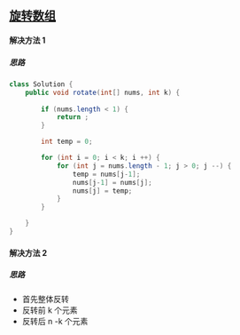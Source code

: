 ## [旋转数组](https://leetcode-cn.com/problems/rotate-array/)

#### 解决方法 1

##### 思路

```java
class Solution {
    public void rotate(int[] nums, int k) {
        
        if (nums.length < 1) {
            return ;
        }

        int temp = 0;

        for (int i = 0; i < k; i ++) {
            for (int j = nums.length - 1; j > 0; j --) {
                temp = nums[j-1];
                nums[j-1] = nums[j];
                nums[j] = temp;
            }
        }

    }
}
```

#### 解决方法 2

##### 思路

- 首先整体反转
- 反转前 k 个元素
- 反转后 n -k 个元素
